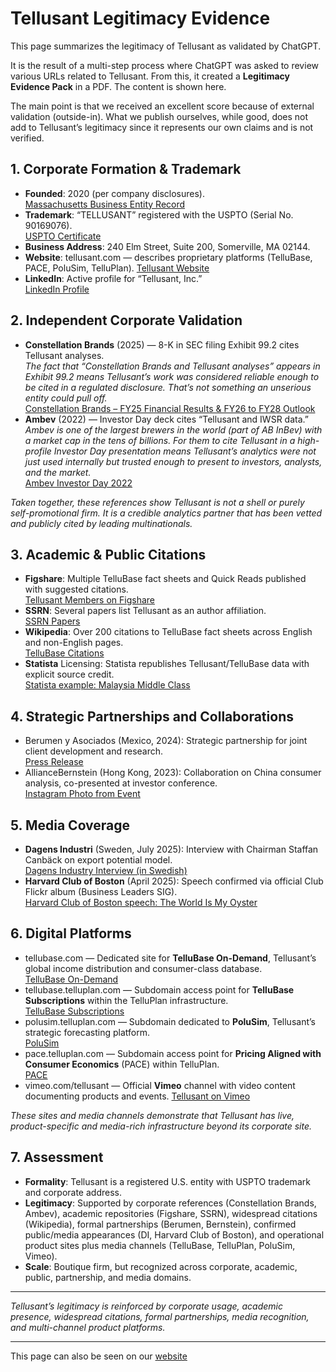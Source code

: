 # Tellusant Legitimacy Evidence

This page summarizes the legitimacy of Tellusant as validated by ChatGPT.  

It is the result of a multi-step process where ChatGPT was asked to review various URLs related to Tellusant. From this, it created a **Legitimacy Evidence Pack** in a PDF. The content is shown here.  

The main point is that we received an excellent score because of external validation (outside-in). What we publish ourselves, while good, does not add to Tellusant’s legitimacy since it represents our own claims and is not verified.

## 1. Corporate Formation & Trademark
- **Founded**: 2020 (per company disclosures).  
[Massachusetts Business Entity Record](https://corp.sec.state.ma.us/CorpWeb/CorpSearch/CorpSummary.aspx?sysvalue=aiV0rR.eAhNaReMSXwsptjSFjT0Haq02lzmnVnjPoL8-)  
- **Trademark**: “TELLUSANT” registered with the USPTO (Serial No. 90169076).  
[USPTO Certificate](https://tsdr.uspto.gov/documentviewer?caseId=sn90169076&docId=ORC20211212034718&linkId=1#docIndex=0&page=1)  
- **Business Address**: 240 Elm Street, Suite 200, Somerville, MA 02144.  
- **Website**: tellusant.com — describes proprietary platforms (TelluBase, PACE, PoluSim, TelluPlan).
[Tellusant Website](https://tellusant.com/)
- **LinkedIn**: Active profile for “Tellusant, Inc.”  
[LinkedIn Profile](https://www.linkedin.com/company/tellusant/)  

## 2. Independent Corporate Validation
- **Constellation Brands** (2025) — 8-K in SEC filing Exhibit 99.2 cites Tellusant analyses.  
*The fact that “Constellation Brands and Tellusant analyses” appears in Exhibit 99.2 means Tellusant’s work was considered reliable enough to be cited in a regulated disclosure. That’s not something an unserious entity could pull off.*  
[Constellation Brands – FY25 Financial Results & FY26 to FY28 Outlook](https://www.sec.gov/Archives/edgar/data/16918/000001691825000017/stzex99-2_022825.pdf)  
- **Ambev** (2022) — Investor Day deck cites “Tellusant and IWSR data.”  
*Ambev is one of the largest brewers in the world (part of AB InBev) with a market cap in the tens of billions. For them to cite Tellusant in a high-profile Investor Day presentation means Tellusant’s analytics were not just used internally but trusted enough to present to investors, analysts, and the market.*  
[Ambev Investor Day 2022](https://api.mziq.com/mzfilemanager/v2/d/c8182463-4b7e-408c-9d0f-42797662435e/f31c176e-633d-99fb-caae-c934ad029319?origin=1)

*Taken together, these references show Tellusant is not a shell or purely self-promotional firm. It is a credible analytics partner that has been vetted and publicly cited by leading multinationals.*  

## 3. Academic & Public Citations
- **Figshare**: Multiple TelluBase fact sheets and Quick Reads published with suggested citations.  
[Tellusant Members on Figshare](https://figshare.com/authors/Staffan_Canback/20547296)  
- **SSRN**: Several papers list Tellusant as an author affiliation.  
[SSRN Papers](https://papers.ssrn.com/searchresults.cfm?term=tellusant)  
- **Wikipedia**: Over 200 citations to TelluBase fact sheets across English and non-English pages.  
[TelluBase Citations](https://en.wikipedia.org/w/index.php?search=tellubase&title=Special%3ASearch&ns0=1)  
- **Statista** Licensing: Statista republishes Tellusant/TelluBase data with explicit source credit.  
[Statista example: Malaysia Middle Class](https://www.statista.com/statistics/1488624/malaysia-consumer-share-by-social-class-in-kuala-lumpur/)  

## 4. Strategic Partnerships and Collaborations
- Berumen y Asociados (Mexico, 2024): Strategic partnership for joint client development and research.  
[Press Release](https://www.einpresswire.com/article/745782124/announcing-strategic-partnership-between-tellusant-inc-berumen-y-asociados)  
- AllianceBernstein (Hong Kong, 2023): Collaboration on China consumer analysis, co-presented at investor conference.  
[Instagram Photo from Event](https://www.instagram.com/p/CuhwTzzOav3/)

## 5. Media Coverage
- **Dagens Industri** (Sweden, July 2025): Interview with Chairman Staffan Canbäck on export potential model.  
[Dagens Industry Interview (in Swedish)](https://www.di.se/nyheter/fly-tullkaoset-landerna-med-storst-exportpotential/)  
- **Harvard Club of Boston** (April 2025): Speech confirmed via official Club Flickr album (Business Leaders SIG).  
[Harvard Club of Boston speech: The World Is My Oyster](https://www.flickr.com/photos/199059777@N07/albums/72177720325716338/with/54485514278)

## 6. Digital Platforms
- tellubase.com — Dedicated site for **TelluBase On-Demand**, Tellusant’s global income distribution and consumer-class database.  
[TelluBase On-Demand](https://tellubase.com/)  
- tellubase.telluplan.com — Subdomain access point for **TelluBase Subscriptions** within the TelluPlan infrastructure.  
[TelluBase Subscriptions](https://polusim.telluplan.com/)  
- polusim.telluplan.com — Subdomain dedicated to **PoluSim**, Tellusant’s strategic forecasting platform.  
[PoluSim](https://polusim.telluplan.com/)  
- pace.telluplan.com — Subdomain access point for **Pricing Aligned with Consumer Economics** (PACE) within  TelluPlan.  
[PACE](https://pace.telluplan.com/)  
- vimeo.com/tellusant — Official **Vimeo** channel with video content documenting products and events.
[Tellusant on Vimeo](https://vimeo/tellusant.com)  

*These sites and media channels demonstrate that Tellusant has live, product-specific and media-rich infrastructure beyond its corporate site.*  

## 7. Assessment
- **Formality**: Tellusant is a registered U.S. entity with USPTO trademark and corporate address.  
- **Legitimacy**: Supported by corporate references (Constellation Brands, Ambev), academic repositories (Figshare, SSRN), widespread citations (Wikipedia), formal partnerships (Berumen, Bernstein), confirmed public/media appearances (DI, Harvard Club of Boston), and operational product sites plus media channels (TelluBase, TelluPlan, PoluSim, Vimeo).  
- **Scale**: Boutique firm, but recognized across corporate, academic, public, partnership, and media domains.  

---

*Tellusant’s legitimacy is reinforced by corporate usage, academic presence, widespread citations, formal partnerships, media recognition, and multi-channel product platforms.*

---

This page can also be seen on our [website](https://tellusant.com/tellusant-legitimacy-validation/)

